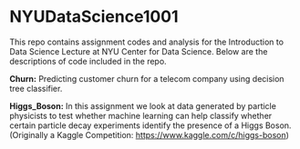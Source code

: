 # NYUDataScience1001

This repo contains assignment codes and analysis for the Introduction to Data Science Lecture at NYU Center for Data Science. 
Below are the descriptions of code included in the repo. 

__Churn:__ Predicting customer churn for a telecom company using decision tree classifier.

__Higgs_Boson:__ In this assignment we look at data generated by particle physicists to test whether machine learning can help classify whether certain particle decay experiments identify the presence of a Higgs Boson. (Originally a Kaggle Competition: https://www.kaggle.com/c/higgs-boson)
